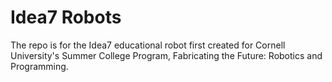 # Idea7 Robots
The repo is for the Idea7 educational robot first created for Cornell University's Summer College Program, Fabricating the Future: Robotics and Programming.
